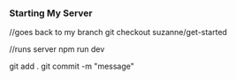 ### Starting My Server
//goes back to my branch
git checkout suzanne/get-started 

//runs server
npm run dev

git add . 
git commit -m "message"